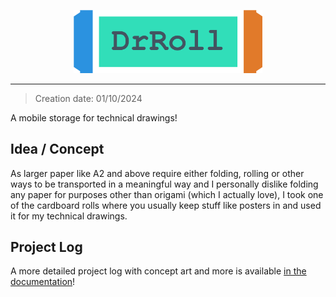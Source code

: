 <p align="center">
  <img src="design/logo/drroll_logo_titled.drawio.svg" width="60%"/>
</p>

---

> Creation date: 01/10/2024

A mobile storage for technical drawings!

## Idea / Concept

As larger paper like A2 and above require either folding, rolling or other ways to be transported in a meaningful way and I personally dislike folding any paper for purposes other than origami (which I actually love), I took one of the cardboard rolls where you usually keep stuff like posters in and used it for my technical drawings.

## Project Log

A more detailed project log with concept art and more is available [in the documentation](documentation/project_log.md)!